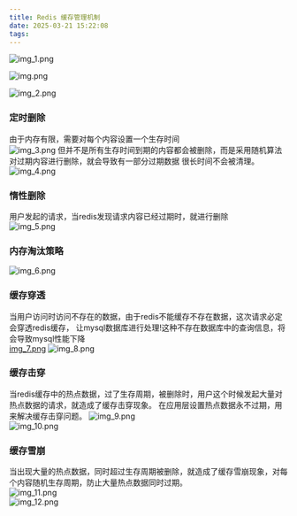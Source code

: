 ```yaml
---
title: Redis 缓存管理机制
date: 2025-03-21 15:22:08
tags:
---
```



![img_1.png](img_1.png)

![img.png](img.png)

![img_2.png](img_2.png)

### 定时删除
由于内存有限，需要对每个内容设置一个生存时间  
![img_3.png](img_3.png)
但并不是所有生存时间到期的内容都会被删除，而是采用随机算法对过期内容进行删除，就会导致有一部分过期数据
很长时间不会被清理。  
![img_4.png](img_4.png)

### 惰性删除
用户发起的请求，当redis发现请求内容已经过期时，就进行删除  
![img_5.png](img_5.png)

### 内存淘汰策略
![img_6.png](img_6.png)  

### 缓存穿透
当用户访问时访问不存在的数据，由于redis不能缓存不存在数据，这次请求必定会穿透redis缓存，
让mysql数据库进行处理!这种不存在数据库中的查询信息，将会导致mysql性能下降  
[img_7.png](img_7.png)
![img_8.png](img_8.png)

### 缓存击穿
当redis缓存中的热点数据，过了生存周期，被删除时，用户这个时候发起大量对热点数据的请求，就造成了缓存击穿现象。
在应用层设置热点数据永不过期，用来解决缓存击穿问题。
![img_9.png](img_9.png)  
![img_10.png](img_10.png)  

### 缓存雪崩
当出现大量的热点数据，同时超过生存周期被删除，就造成了缓存雪崩现象，对每个内容随机生存周期，防止大量热点数据同时过期。  
![img_11.png](img_11.png)  
![img_12.png](img_12.png)  
